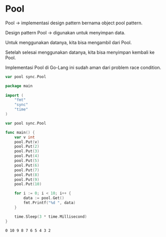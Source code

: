 # Pool

Pool -> implementasi design pattern bernama object pool pattern.&#x20;

Design pattern Pool -> digunakan untuk menyimpan data.

Untuk menggunakan datanya, kita bisa mengambil dari Pool.

Setelah selesai menggunakan datanya, kita bisa menyimpan kembali ke Pool.

Implementasi Pool di Go-Lang ini sudah aman dari problem race condition.

```go
var pool sync.Pool
```

```go
package main
 
import (
    "fmt"
    "sync"
    "time"
)

var pool sync.Pool

func main() {
    var v int
    pool.Put(v)
    pool.Put(2)
    pool.Put(3)
    pool.Put(4)
    pool.Put(5)
    pool.Put(6)
    pool.Put(7)
    pool.Put(8)
    pool.Put(9)
    pool.Put(10)

    for i := 0; i < 10; i++ {
        data := pool.Get()
        fmt.Printf("%d ", data)
    }

    time.Sleep(3 * time.Millisecond)    
}
```

```
0 10 9 8 7 6 5 4 3 2
```

